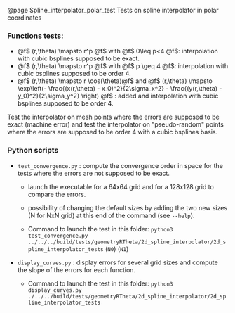 @page Spline_interpolator_polar_test Tests on spline interpolator in polar coordinates

### Functions tests: 

* @f$ (r,\theta) \mapsto r^p @f$ with @f$ 0\leq p<4 @f$: interpolation with cubic bsplines supposed to be exact.
* @f$ (r,\theta) \mapsto r^p @f$ with @f$ p \geq 4 @f$: interpolation with cubic bsplines supposed to be order 4.
* @f$ (r,\theta) \mapsto r \cos(\theta)@f$ and @f$ (r,\theta) \mapsto \exp\left(- \frac{(x(r,\theta) - x_0)^2}{2\sigma_x^2} - \frac{(y(r,\theta) - y_0)^2}{2\sigma_y^2} \right) @f$ : added and interpolation with cubic bsplines supposed to be order 4.

Test the interpolator on mesh points where the errors are supposed to be exact (machine error) and test the interpolator on "pseudo-random" points where the errors are supposed to be order 4 with a cubic bsplines basis. 
    
### Python scripts
    
* `test_convergence.py` : compute the convergence order in space for the tests where the errors are not supposed to be exact. 
    * launch the executable for a 64x64 grid and for a 128x128 grid to compare the errors. 
    * possibility of changing the default sizes by adding the two new sizes (N for NxN grid) at this end of the command (see `--help`).

    * Command to launch the test in this folder: `python3 test_convergence.py ../../../build/tests/geometryRTheta/2d_spline_interpolator/2d_spline_interpolator_tests` (`N0`) (`N1`)
    
* `display_curves.py` : display errors for several grid sizes and compute the slope of the errors for each function.

    * Command to launch the test in this folder: `python3 display_curves.py ./../../build/tests/geometryRTheta/2d_spline_interpolator/2d_spline_interpolator_tests`

 
